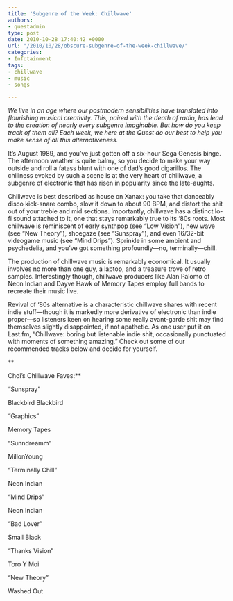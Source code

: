 ```yaml
---
title: 'Subgenre of the Week: Chillwave'
authors:
- questadmin
type: post
date: 2010-10-28 17:40:42 +0000
url: "/2010/10/28/obscure-subgenre-of-the-week-chillwave/"
categories:
- Infotainment
tags:
- chillwave
- music
- songs

---
```

_We live in an age where our postmodern sensibilities have translated into flourishing musical creativity. This, paired with the death of radio, has lead to the creation of nearly every subgenre imaginable. But how do you keep track of them all? Each week, we here at the Quest do our best to help you make sense of all this alternativeness._

It’s August 1989, and you’ve just gotten off a six-hour Sega Genesis binge. The afternoon weather is quite balmy, so you decide to make your way outside and roll a fatass blunt with one of dad’s good cigarillos. The chillness evoked by such a scene is at the very heart of chillwave, a subgenre of electronic that has risen in popularity since the late-aughts.

Chillwave is best described as house on Xanax: you take that danceably disco kick-snare combo, slow it down to about 90 BPM, and distort the shit out of your treble and mid sections. Importantly, chillwave has a distinct lo-fi sound attached to it, one that stays remarkably true to its ‘80s roots. Most chillwave is reminiscent of early synthpop (see “Low Vision”), new wave (see “New Theory”), shoegaze (see “Sunspray”), and even 16/32-bit videogame music (see “Mind Drips”). Sprinkle in some ambient and psychedelia, and you’ve got something profoundly—no, terminally—chill.

The production of chillwave music is remarkably economical. It usually involves no more than one guy, a laptop, and a treasure trove of retro samples. Interestingly though, chillwave producers like Alan Palomo of Neon Indian and Dayve Hawk of Memory Tapes employ full bands to recreate their music live. 

Revival of ‘80s alternative is a characteristic chillwave shares with recent indie stuff—though it is markedly more derivative of electronic than indie proper—so listeners keen on hearing some really avant-garde shit may find themselves slightly disappointed, if not apathetic. As one user put it on Last.fm, “Chillwave: boring but listenable indie shit, occasionally punctuated with moments of something amazing.” Check out some of our recommended tracks below and decide for yourself.
  
**
  
Choi’s Chillwave Faves:**

“Sunspray”
  
Blackbird Blackbird

“Graphics”
  
Memory Tapes

“Sunndreamm”
  
MillonYoung 

“Terminally Chill”
  
Neon Indian

“Mind Drips”
  
Neon Indian

“Bad Lover”
  
Small Black

“Thanks Vision”
  
Toro Y Moi

“New Theory”
  
Washed Out